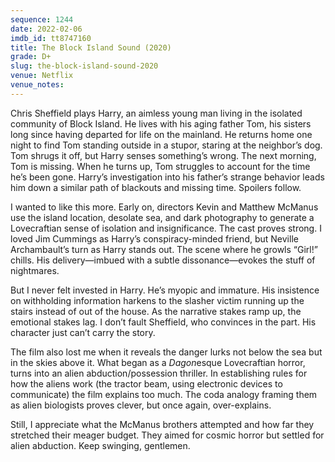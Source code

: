 ```yaml
---
sequence: 1244
date: 2022-02-06
imdb_id: tt8747160
title: The Block Island Sound (2020)
grade: D+
slug: the-block-island-sound-2020
venue: Netflix
venue_notes:
---
```


Chris Sheffield plays Harry, an aimless young man living in the isolated community of Block Island. He lives with his aging father Tom, his sisters long since having departed for life on the mainland. He returns home one night to find Tom standing outside in a stupor, staring at the neighbor’s dog. Tom shrugs it off, but Harry senses something’s wrong. The next morning, Tom is missing. When he turns up, Tom struggles to account for the time he’s been gone. Harry’s investigation into his father’s strange behavior leads him down a similar path of blackouts and missing time. Spoilers follow.

<!-- end -->

I wanted to like this more. Early on, directors Kevin and Matthew McManus use the island location, desolate sea, and dark photography to generate a Lovecraftian sense of isolation and insignificance. The cast proves strong. I loved Jim Cummings as Harry’s conspiracy-minded friend, but Neville Archambault’s turn as Harry stands out. The scene where he growls “Girl!” chills. His delivery—imbued with a subtle dissonance—evokes the stuff of nightmares.

But I never felt invested in Harry. He’s myopic and immature. His insistence on withholding information harkens to the slasher victim running up the stairs instead of out of the house. As the narrative stakes ramp up, the emotional stakes lag. I don’t fault Sheffield, who convinces in the part. His character just can’t carry the story.

The film also lost me when it reveals the danger lurks not below the sea but in the skies above it. What began as a <span data-imdb-id="tt0264508">_Dagon_</span>esque Lovecraftian horror, turns into an alien abduction/possession thriller. In establishing rules for how the aliens work (the tractor beam, using electronic devices to communicate) the film explains too much. The coda analogy framing them as alien biologists proves clever, but once again, over-explains.

Still, I appreciate what the McManus brothers attempted and how far they stretched their meager budget. They aimed for cosmic horror but settled for alien abduction. Keep swinging, gentlemen.
